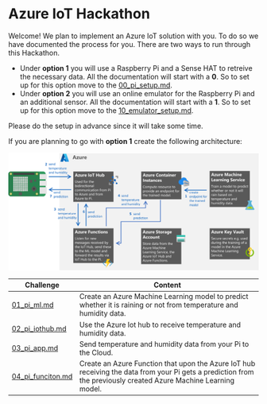 # Azure IoT Hackathon

Welcome! We plan to implement an Azure IoT solution with you.
To do so we have documented the process for you.
There are two ways to run through this Hackathon.

- Under **option 1** you will use a Raspberry Pi and a Sense HAT to retreive the necessary data. All the documentation will start with a **0**. So to set up for this option move to the [00_pi_setup.md](./00_pi_setup.md).
- Under **option 2** you will use an online emulator for the Raspberry Pi and an additional sensor. All the documentation will start with a **1**. So to set up for this option move to the [10_emulator_setup.md](./10_emulator_setup.md).

Please do the setup in advance since it will take some time.

If you are planning to go with **option 1** create the following architecture:

![Showing the menue in the Azure portal with the + create button being on the very left](/images/architecture.png)

| Challenge | Content |
| ------ | --------- |
| [01_pi_ml.md](./01_pi_ml.md) | Create an Azure Machine Learning model to predict whether it is raining or not from temperature and humidity data. |
| [02_pi_iothub.md](./02_pi_iothub.md) | Use the Azure Iot hub to receive temperature and humidity data. |
| [03_pi_app.md](./03_pi_app.md) | Send temperature and humidity data from your Pi to the Cloud. |
| [04_pi_funciton.md](./04_pi_funciton.md) | Create an Azure Function that upon the Azure IoT hub receiving the data from your Pi gets a prediction from the previously created Azure Machine Learning model. |

